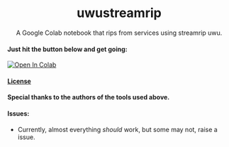 <h1 align="center">uwustreamrip</h1>

<p align="center">
A Google Colab notebook that rips from services using streamrip uwu.
</p>

#### Just hit the button below and get going:
<a href="https://colab.research.google.com/github/taskylizard/uwustreamrip/blob/main/uwustreamrip.ipynb" target="_parent"><img src="https://colab.research.google.com/assets/colab-badge.svg" alt="Open In Colab"/></a>

#### [License](LICENSE)

#### Special thanks to the authors of the tools used above.

#### Issues:

- Currently, almost everything *should* work, but some may not, raise a issue.
